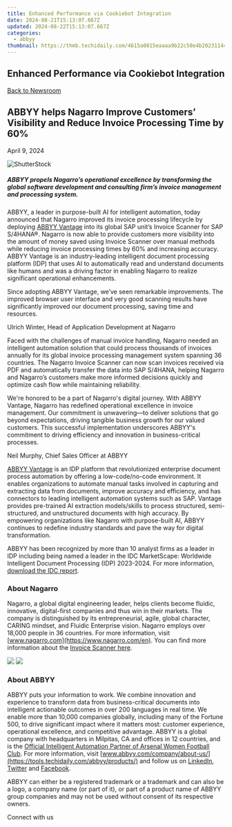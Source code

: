 ```yaml
---
title: Enhanced Performance via Cookiebot Integration
date: 2024-08-21T15:13:07.667Z
updated: 2024-08-22T15:13:07.667Z
categories:
  - abbyy
thumbnail: https://thmb.techidaily.com/4615a0815eaaaa9b22c58e4b20231144a4af2f1f5af9f2c94189c8d2595dadf6.jpg
---
```


## Enhanced Performance via Cookiebot Integration

[Back to Newsroom](https://tools.techidaily.com/abbyy/products/)

## ABBYY helps Nagarro Improve Customers’ Visibility and Reduce Invoice Processing Time by 60%

April 9, 2024

![ShutterStock](https://content.abbyy.com/-/media/project/abbyy/abbyy/branchtemplates/shutterstock_1272462163_1296-x-729.jpg?h=729&iar=0&w=1296)

##### ABBYY propels Nagarro’s operational excellence by transforming the global software development and consulting firm’s invoice management and processing system. 

 ABBYY, a leader in purpose-built AI for intelligent automation, today announced that Nagarro improved its invoice processing lifecycle by deploying [ABBYY Vantage](https://tools.techidaily.com/abbyy/products/) into its global SAP unit’s Invoice Scanner for SAP S/4HANA®. Nagarro is now able to provide customers more visibility into the amount of money saved using Invoice Scanner over manual methods while reducing invoice processing times by 60% and increasing accuracy. ABBYY Vantage is an industry-leading intelligent document processing platform (IDP) that uses AI to automatically read and understand documents like humans and was a driving factor in enabling Nagarro to realize significant operational enhancements. 

Since adopting ABBYY Vantage, we’ve seen remarkable improvements. The improved browser user interface and very good scanning results have significantly improved our document processing, saving time and resources.

Ulrich Winter, Head of Application Development at Nagarro

Faced with the challenges of manual invoice handling, Nagarro needed an intelligent automation solution that could process thousands of invoices annually for its global invoice processing management system spanning 36 countries. The Nagarro Invoice Scanner can now scan invoices received via PDF and automatically transfer the data into SAP S/4HANA, helping Nagarro and Nagarro’s customers make more informed decisions quickly and optimize cash flow while maintaining reliability.

We're honored to be a part of Nagarro's digital journey. With ABBYY Vantage, Nagarro has redefined operational excellence in invoice management. Our commitment is unwavering—to deliver solutions that go beyond expectations, driving tangible business growth for our valued customers. This successful implementation underscores ABBYY's commitment to driving efficiency and innovation in business-critical processes. 

Neil Murphy, Chief Sales Officer at ABBYY

[ABBYY Vantage](https://tools.techidaily.com/abbyy/products/) is an IDP platform that revolutionized enterprise document process automation by offering a low-code/no-code environment. It enables organizations to automate manual tasks involved in capturing and extracting data from documents, improve accuracy and efficiency, and has connectors to leading intelligent automation systems such as SAP. Vantage provides pre-trained AI extraction models/skills to process structured, semi-structured, and unstructured documents with high accuracy. By empowering organizations like Nagarro with purpose-built AI, ABBYY continues to redefine industry standards and pave the way for digital transformation. 

ABBYY has been recognized by more than 10 analyst firms as a leader in IDP including being named a leader in the IDC MarketScape: Worldwide Intelligent Document Processing (IDP) 2023-2024\. For more information, [download the IDC report](https://tools.techidaily.com/abbyy/products/).

### About Nagarro

Nagarro, a global digital engineering leader, helps clients become fluidic, innovative, digital-first companies and thus win in their markets. The company is distinguished by its entrepreneurial, agile, global character, CARING mindset, and Fluidic Enterprise vision. Nagarro employs over 18,000 people in 36 countries. For more information, visit [www.nagarro.com](https://www.nagarro.com/en). You can find more information about the [Invoice Scanner here](https://www.nagarro.com/en/services/erp/sap/add-ons/invoice-scanner).

<!-- affiliate ads begin -->
<a href="https://shop.manycam.com/order/checkout.php?PRODS=17727588&QTY=1&AFFILIATE=108875&CART=1"><img src="https://secure.avangate.com/images/merchant/8230bea7d54bcdf99cdfe85cb07313d5/mcaffbanner600x500.png" border="0"></a>
<a href="https://shop.manycam.com/order/checkout.php?PRODS=17727588&QTY=1&AFFILIATE=108875&CART=1"><img src="https://secure.avangate.com/images/merchant/8230bea7d54bcdf99cdfe85cb07313d5/Affiliates_300x250px_valentinesday.png" border="0"></a>
<!-- affiliate ads end -->
### About ABBYY

ABBYY puts your information to work. We combine innovation and experience to transform data from business-critical documents into intelligent actionable outcomes in over 200 languages in real time. We enable more than 10,000 companies globally, including many of the Fortune 500, to drive significant impact where it matters most: customer experience, operational excellence, and competitive advantage. ABBYY is a global company with headquarters in Milpitas, CA and offices in 12 countries, and is the [Official Intelligent Automation Partner of Arsenal Women Football Club](https://tools.techidaily.com/abbyy/products/). For more information, visit [www.abbyy.com/company/about-us/](https://tools.techidaily.com/abbyy/products/) and follow us on [LinkedIn](https://www.linkedin.com/company/abbyy), [Twitter](https://twitter.com/ABBYY%5FSoftware) and [Facebook](https://www.facebook.com/ABBYYsoft).

ABBYY can either be a registered trademark or a trademark and can also be a logo, a company name (or part of it), or part of a product name of ABBYY group companies and may not be used without consent of its respective owners.

Connect with us

<ins class="adsbygoogle"
     style="display:block"
     data-ad-format="autorelaxed"
     data-ad-client="ca-pub-7571918770474297"
     data-ad-slot="1223367746"></ins>



<ins class="adsbygoogle"
     style="display:block"
     data-ad-client="ca-pub-7571918770474297"
     data-ad-slot="8358498916"
     data-ad-format="auto"
     data-full-width-responsive="true"></ins>
